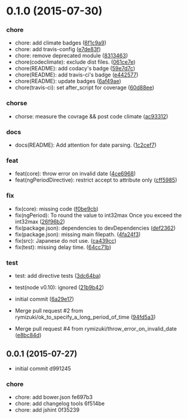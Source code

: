 <a name="0.1.0"></a>
# 0.1.0 (2015-07-30)


### chore

* chore: add climate badges
 ([6f1c9a9](https://github.com/rymizuki/angular-period/commit/6f1c9a9))
* chore: add travis-config
 ([e7de83f](https://github.com/rymizuki/angular-period/commit/e7de83f))
* chore: remove deprecated module
 ([8313463](https://github.com/rymizuki/angular-period/commit/8313463))
* chore(codeclimate): exclude dist files.
 ([061ce7e](https://github.com/rymizuki/angular-period/commit/061ce7e))
* chore(README): add codacy's badge
 ([59e7d7c](https://github.com/rymizuki/angular-period/commit/59e7d7c))
* chore(README): add travis-ci's badge
 ([e442577](https://github.com/rymizuki/angular-period/commit/e442577))
* chore(README): update badges
 ([6af49ae](https://github.com/rymizuki/angular-period/commit/6af49ae))
* chore(travis-ci): set after_script for coverage
 ([60d88ee](https://github.com/rymizuki/angular-period/commit/60d88ee))

### chorse

* chorse: measure the covrage && post code climate
 ([ac93312](https://github.com/rymizuki/angular-period/commit/ac93312))

### docs

* docs(README): Add attention for date parsing.
 ([1c2cef7](https://github.com/rymizuki/angular-period/commit/1c2cef7))

### feat

* feat(core): throw error on invalid date
 ([4ce6968](https://github.com/rymizuki/angular-period/commit/4ce6968))
* feat(ngPeriodDirective): restrict accept to attribute only
 ([cff5985](https://github.com/rymizuki/angular-period/commit/cff5985))

### fix

* fix(core): missing code
 ([f0be9cb](https://github.com/rymizuki/angular-period/commit/f0be9cb))
* fix(ngPeriod): To round the value to int32max Once you exceed the int32max
 ([26f96b2](https://github.com/rymizuki/angular-period/commit/26f96b2))
* fix(package.json): dependencies to devDependencies
 ([def2362](https://github.com/rymizuki/angular-period/commit/def2362))
* fix(package.json): missing main filepath.
 ([4fa24f3](https://github.com/rymizuki/angular-period/commit/4fa24f3))
* fix(src): Japanese do not use.
 ([ca439cc](https://github.com/rymizuki/angular-period/commit/ca439cc))
* fix(test): missing delay time.
 ([64cc71b](https://github.com/rymizuki/angular-period/commit/64cc71b))

### test

* test: add directive tests
 ([3dc64ba](https://github.com/rymizuki/angular-period/commit/3dc64ba))
* test(node v0.10): ignored
 ([21b9b42](https://github.com/rymizuki/angular-period/commit/21b9b42))

* initial commit
 ([6a29e17](https://github.com/rymizuki/angular-period/commit/6a29e17))
* Merge pull request #2 from rymizuki/ok_to_specify_a_long_period_of_time
 ([94fd5a3](https://github.com/rymizuki/angular-period/commit/94fd5a3))
* Merge pull request #4 from rymizuki/throw_error_on_invalid_date
 ([e8bc84d](https://github.com/rymizuki/angular-period/commit/e8bc84d))



<a name="0.0.1"></a>
## 0.0.1 (2015-07-27)


* initial commit
 d991245

### chore

* chore: add bower.json
 fe697b3
* chore: add changelog tools
 6f514be
* chore: add jshint
 0f35239



